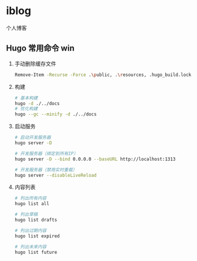 # iblog
个人博客

## Hugo 常用命令 win
1. 手动删除缓存文件
    ```bash
    Remove-Item -Recurse -Force .\public, .\resources, .hugo_build.lock
    ```
2. 构建
    ```bash
    # 基本构建
    hugo -d ./../docs
    # 优化构建
    hugo --gc --minify -d ./../docs
    ```
4. 启动服务
    ```bash
    # 启动开发服务器
    hugo server -D
    
    # 开发服务器（绑定到所有IP）
    hugo server -D --bind 0.0.0.0 --baseURL http://localhost:1313
    
    # 开发服务器（禁用实时重载）
    hugo server --disableLiveReload
    ```
5. 内容列表
    ```bash
    # 列出所有内容
    hugo list all
    
    # 列出草稿
    hugo list drafts
    
    # 列出过期内容
    hugo list expired
    
    # 列出未来内容
    hugo list future
    ```